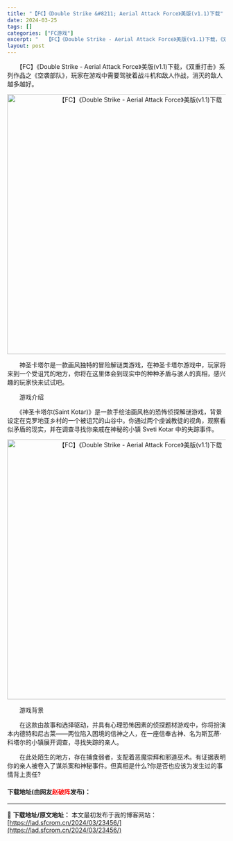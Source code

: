 ```yaml
---
title: "【FC】《Double Strike &#8211; Aerial Attack Force》美版(v1.1)下载"
date: 2024-03-25
tags: []
categories: ["FC游戏"]
excerpt: "　　【FC】《Double Strike - Aerial Attack Force》美版(v1.1)下载，《双重打击》系列作品之《空袭部队》，玩家在游戏中需要驾驶着战斗机和敌人作战，消灭的敌人越多越好。 　　神圣卡塔尔是一款画风独特的冒险解谜类游戏，在神圣卡塔尔游戏中，玩家将来到一个受诅咒的地方，&hellip;"
layout: post
---
```


 <p>　　【FC】《Double Strike - Aerial Attack Force》美版(v1.1)下载，《双重打击》系列作品之《空袭部队》，玩家在游戏中需要驾驶着战斗机和敌人作战，消灭的敌人越多越好。</p> <p align="center"><img align="" border="0" src="https://lad.sfcrom.cn/wp-content/uploads/2024/03/20240325_66018f904a516.png" width="598" alt="【FC】《Double Strike - Aerial Attack Force》美版(v1.1)下载" /></p> <p>　　神圣卡塔尔是一款画风独特的冒险解谜类游戏，在神圣卡塔尔游戏中，玩家将来到一个受诅咒的地方，你将在这里体会到现实中的种种矛盾与骇人的真相，感兴趣的玩家快来试试吧。</p> <p>　　游戏介绍</p> <p>　　《神圣卡塔尔(Saint Kotar)》是一款手绘油画风格的恐怖侦探解谜游戏，背景设定在克罗地亚乡村的一个被诅咒的山谷中。你通过两个虔诚教徒的视角，观察看似矛盾的现实，并在调查寻找你亲戚在神秘的小镇 Sveti Kotar 中的失踪事件。</p> <p align="center"><img align="" border="0" src="https://lad.sfcrom.cn/wp-content/uploads/2024/03/20240325_66018f91a6833.png" width="598" alt="【FC】《Double Strike - Aerial Attack Force》美版(v1.1)下载" /></p> <p>　　游戏背景</p> <p>　　在这款由故事和选择驱动，并具有心理恐怖因素的侦探题材游戏中，你将扮演本内德特和尼古莱&mdash;&mdash;两位陷入困境的信神之人，在一座信奉古神、名为斯瓦蒂&middot;科塔尔的小镇展开调查，寻找失踪的亲人。</p> <p>　　在此处陌生的地方，存在捕食弱者，支配着恶魔崇拜和邪道巫术。有证据表明你的亲人被卷入了谋杀案和神秘事件。但真相是什么?你是否也应该为发生过的事情背上责任?</p> <p><h4>下载地址(由网友<font color="red">赵破阵</font>发布)：</h4></p> 

---
📖 **下载地址/原文地址：** 本文最初发布于我的博客网站：[https://lad.sfcrom.cn/2024/03/23456/](https://lad.sfcrom.cn/2024/03/23456/)
